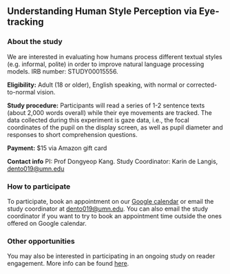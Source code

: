 ## Understanding Human Style Perception via Eye-tracking

### About the study

We are interested in evaluating how humans process different textual styles (e.g. informal, polite) in order to improve natural language processing models.
IRB number: STUDY00015556.

**Eligibility:** Adult (18 or older), English speaking, with normal or corrected-to-normal vision.

**Study procedure:** Participants will read a series of 1-2 sentence texts (about 2,000 words overall) while their eye movements are tracked. The data collected during this experiment is gaze data, i.e., the focal coordinates of the pupil on the display screen, as well as pupil diameter and responses to short comprehension questions.

**Payment:** $15 via Amazon gift card

**Contact info** PI: Prof Dongyeop Kang. Study Coordinator: Karin de Langis, dento019@umn.edu

### How to participate
To participate, book an appointment on our [Google calendar](https://calendar.google.com/calendar/appointments/schedules/AcZssZ30CgxGChj6Be182K555AdHln6tDm0Ov3lBFQ_hYmezyXc8cAes2hoy9INTtSJ7k1-P0w-QLoOg) or email the study coordinator at dento019@umn.edu. You can also email the study coordinator if you want to try to book an appointment time outside the ones offered on Google calendar.


### Other opportunities
You may also be interested in participating in an ongoing study on reader engagement. More info can be found [here](http://minnesotanlp.github.io/reader_engagement).
